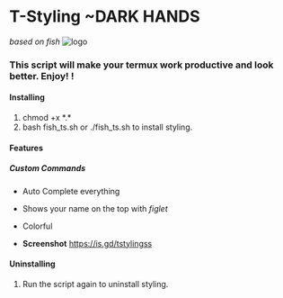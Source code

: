 # T-Styling ~DARK HANDS
*based on fish*
![logo](Pic.jpg)
### This script will make your termux work productive and look better. Enjoy! ! 

#### Installing

1. chmod +x \*.\*
2. bash fish_ts.sh or ./fish_ts.sh to install styling. 

#### Features
##### Custom Commands
+ Auto Complete everything
+ Shows your name on the top with *figlet*
+ Colorful

+ **Screenshot** 
https://is.gd/tstylingss

#### Uninstalling
1. Run the script again to uninstall styling.
